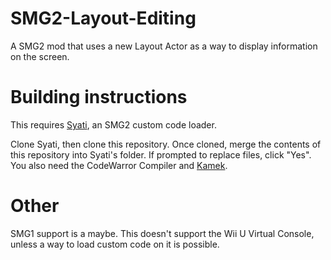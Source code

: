 # SMG2-Layout-Editing
A SMG2 mod that uses a new Layout Actor as a way to display information on the screen.

# Building instructions

This requires [Syati](https://github.com/shibbo/Syati), an SMG2 custom code loader.

Clone Syati, then clone this repository. Once cloned, merge the contents of this repository into Syati's folder.
If prompted to replace files, click "Yes".
You also need the CodeWarror Compiler and [Kamek](https://github.com/Treeki/Kamek).

# Other
SMG1 support is a maybe.
This doesn't support the Wii U Virtual Console, unless a way to load custom code on it is possible.
